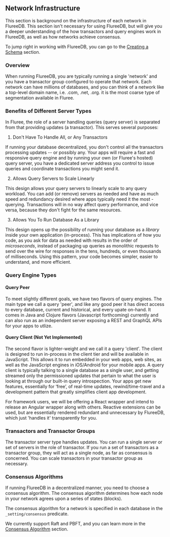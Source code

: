 ## Network Infrastructure

This section is background on the infrastructure of each network in FlureeDB. This section isn't necessary for using FlureeDB, but will give you a deeper understanding of the how transactors and query engines work in FlureeDB, as well as how networks achieve consensus.

To jump right in working with FlureeDB, you can go to the [Creating a Schema](/docs/basic-schema) section. 

### Overview

When running FlureeDB, you are typically running a single 'network' and you have a transactor group configured to operate that network. Each network can have millions of databases, and you can think of a network like a top-level domain name, i.e. .com, .net, .org. it is the most coarse type of segmentation available in Fluree.

### Benefits of Different Server Types

In Fluree, the role of a server handling queries (query server) is separated from that providing updates (a transactor). This serves several purposes:

1. Don't Have To Handle All, or Any Transactors

If running your database decentralized, you don't control all the transactors processing updates -- or possibly any. Your apps will require a fast and responsive query engine and by running your own (or Fluree's hosted) query server, you have a dedicated server address you control to issue queries and coordinate transactions you might send it.

2. Allows Query Servers to Scale Linearly

This design allows your query servers to linearly scale to any query workload. You can add (or remove) servers as needed and have as much speed and redundancy desired where apps typically need it the most - querying. Transactions will in no way affect query performance, and vice versa, because they don't fight for the same resources.

3. Allows You To Run Database As a Library

This design opens up the possibility of running your database as a _library_ inside your own application (in-process). This has implications of how you code, as you ask for data as needed with results in the order of _microseconds_, instead of packaging up queries as monolithic requests to send over the wire for responses in the tens, hundreds, or even thousands of milliseconds. Using this pattern, your code becomes simpler, easier to understand, and more efficient.

### Query Engine Types

#### Query Peer

To meet slightly different goals, we have two flavors of query engines. The main type we call a query 'peer', and like any good peer it has direct access to every database, current and historical, and every upate on-hand. It comes in Java and Clojure flavors (Javascript forthcoming) currently and can also run as an independent server exposing a REST and GraphQL APIs for your apps to utlize.

#### Query Client (Not Yet Implemented)

The second flavor is lighter-weight and we call it a query 'client'. The client is designed to run in-process in the client tier and will be available in JavaScript. This allows it to run embedded in your web apps, web sites, as well as the JavaScript engines in iOS/Android for your mobile apps. A query client is typically talking to a single database as a single user, and getting streamed only the permissioned updates that pertain to what the user is looking at through our built-in query introspection. Your apps get new features, essentially for ‘free’, of real-time updates, rewind/time-travel and a development pattern that greatly simplifies client app development. 

For framework users, we will be offering a React wrapper and intend to release an Angular wrapper along with others. Reactive extensions can be used, but are essentially rendered redundant and unnecessary by FlureeDB, which just 'handles it' transparently for you.

### Transactors and Transactor Groups

The transactor server type handles updates. You can run a single server or set of servers in the role of transactor. If you run a set of transactors as a transactor group, they will act as a single node, as far as consensus is concerned. You can scale transactors in your transactor group as necessary. 

### Consensus Algorithms

If running FlureeDB in a decentralized manner, you need to choose a consensus algorithm. The consensus algorithm determines how each node in your network agrees upon a series of states (blocks). 

The consensus algorithm for a network is specified in each database in the `_setting/consensus` predicate. 

We currently support Raft and PBFT, and you can learn more in the [Consensus Algorithm](/docs/database-setup/consensus-algorithms) section. 
